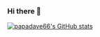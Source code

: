 ### Hi there 👋
[![papadave66's GitHub stats](https://github-readme-stats.vercel.app/api?username=papadave66)](https://github.com/papadave66)

<!--
**papadave66/papadave66** is a ✨ _special_ ✨ repository because its `README.md` (this file) appears on your GitHub profile.

Here are some ideas to get you started:

- 🔭 I’m currently working on ...
- 🌱 I’m currently learning ...
- 👯 I’m looking to collaborate on ...
- 🤔 I’m looking for help with ...
- 💬 Ask me about ...
- 📫 How to reach me: ...
- 😄 Pronouns: ...
- ⚡ Fun fact: ...
-->
